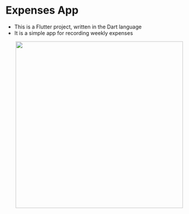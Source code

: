 # Expenses App

- This is a Flutter project, written in the Dart language
- It is a simple app for recording weekly expenses

<div align="center">
  <img src="https://github.com/danifufu/expenses-app/assets/82540202/42fa11e7-2ecc-42b5-bd8c-90051bf213da" width="450px" />
</div>


